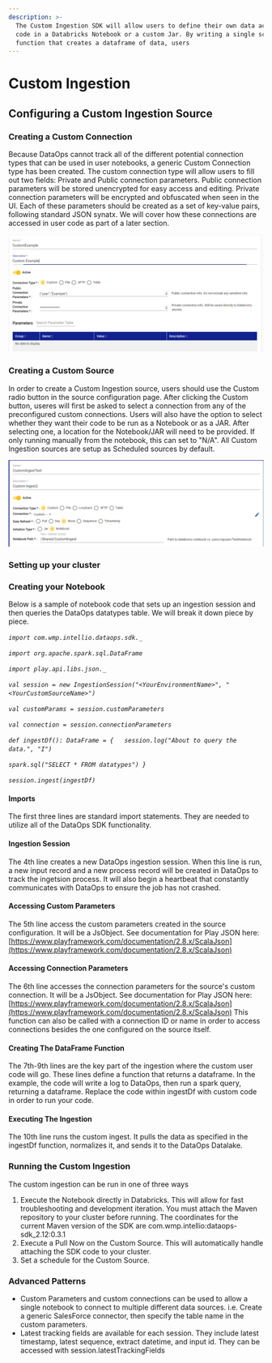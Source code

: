 ```yaml
---
description: >-
  The Custom Ingestion SDK will allow users to define their own data acquisition
  code in a Databricks Notebook or a custom Jar. By writing a single scala
  function that creates a dataframe of data, users
---
```


# Custom Ingestion

## Configuring a Custom Ingestion Source

### Creating a Custom Connection

Because DataOps cannot track all of the different potential connection types that can be used in user notebooks, a generic Custom Connection type has been created. The custom connection type will allow users to fill out two fields: Private and Public connection parameters. Public connection parameters will be stored unencrypted for easy access and editing. Private connection parameters will be encrypted and obfuscated when seen in the UI. Each of these parameters should be created as a set of key-value pairs, following standard JSON synatx. We will cover how these connections are accessed in user code as part of a later section.

![Custom Connection](../.gitbook/assets/image%20%28334%29.png)

### Creating a Custom Source

In order to create a Custom Ingestion source, users should use the Custom radio button in the source configuration page. After clicking the Custom button, useres will first be asked to select a connection from any of the preconfigured custom connections. Users will also have the option to select whether they want their code to be run as a Notebook or as a JAR. After selecting one, a location for the Notebook/JAR will need to be provided. If only running manually from the notebook, this can set to "N/A". All Custom Ingestion sources are setup as Scheduled sources by default.

![Custom Source Screen](../.gitbook/assets/image%20%28336%29.png)

### Setting up your cluster

### Creating your Notebook

Below is a sample of notebook code that sets up an ingestion session and then queries the DataOps datatypes table. We will break it down piece by piece.

_`import com.wmp.intellio.dataops.sdk._`_ 

_`import org.apache.spark.sql.DataFrame`_

_`import play.api.libs.json._`_

_`val session = new IngestionSession("<YourEnvironmentName>", "<YourCustomSourceName>")`_ 

_`val customParams = session.customParameters`_ 

_`val connection = session.connectionParameters`_

_`def ingestDf(): DataFrame = {  
session.log("About to query the data.", "I")`_ 

_`spark.sql("SELECT * FROM datatypes") }`_

_`session.ingest(ingestDf)`_

#### Imports

The first three lines are standard import statements. They are needed to utilize all of the DataOps SDK functionality.

#### Ingestion Session

The 4th line creates a new DataOps ingestion session. When this line is run, a new input record and a new process record will be created in DataOps to track the ingetsion process. It will also begin a heartbeat that constantly communicates with DataOps to ensure the job has not crashed. 

#### Accessing Custom Parameters

The 5th line access the custom parameters created in the source configuration. It will be a JsObject. See documentation for Play JSON here: [https://www.playframework.com/documentation/2.8.x/ScalaJson](https://www.playframework.com/documentation/2.8.x/ScalaJson)

#### Accessing Connection Parameters

The 6th line accesses the connection parameters for the source's custom connection. It will be a JsObject. See documentation for Play JSON here: [https://www.playframework.com/documentation/2.8.x/ScalaJson](https://www.playframework.com/documentation/2.8.x/ScalaJson) This function can also be called with a connection ID or name in order to access connections besides the one configured on the source itself. 

#### Creating The DataFrame Function

The 7th-9th lines are the key part of the ingestion where the custom user code will go. These lines define a function that returns a dataframe. In the example, the code will write a log to DataOps, then run a spark query, returning a dataframe. Replace the code within ingestDf with custom code in order to run your code.

#### Executing The Ingestion

The 10th line runs the custom ingest. It pulls the data as specified in the ingestDf function, normalizes it, and sends it to the DataOps Datalake.

### Running the Custom Ingestion

The custom ingestion can be run in one of three ways

1. Execute the Notebook directly in Databricks. This will allow for fast troubleshooting and development iteration. You must attach the Maven repository to your cluster before running. The coordinates for the current Maven version of the SDK are com.wmp.intellio:dataops-sdk\_2.12:0.3.1
2. Execute a Pull Now on the Custom Source. This will automatically handle attaching the SDK code to your cluster.
3. Set a schedule for the Custom Source.

### Advanced Patterns

* Custom Parameters and custom connections can be used to allow a single notebook to connect to multiple different data sources. i.e. Create a generic SalesForce connector, then specify the table name in the custom parameters.
* Latest tracking fields are available for each session. They include latest timestamp, latest sequence, extract datetime, and input id. They can be accessed with session.latestTrackingFields

